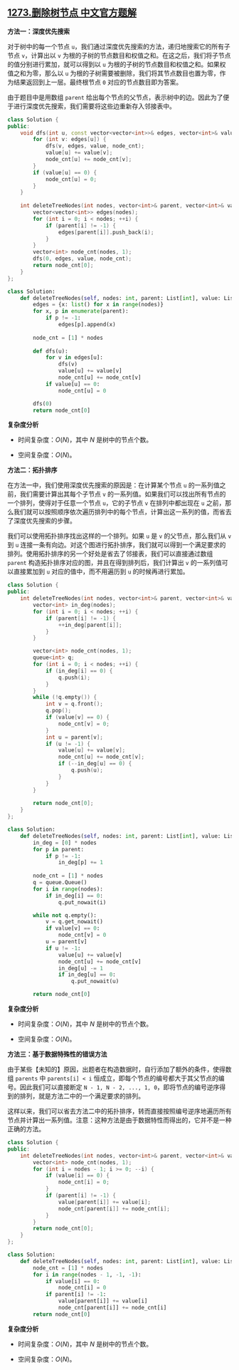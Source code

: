 ## [1273.删除树节点 中文官方题解](https://leetcode.cn/problems/delete-tree-nodes/solutions/100000/shan-chu-shu-jie-dian-by-leetcode-solution)
**方法一：深度优先搜索**

对于树中的每一个节点 `u`，我们通过深度优先搜索的方法，递归地搜索它的所有子节点 `v`，计算出以 `v` 为根的子树的节点数目和权值之和。在这之后，我们将子节点的值分别进行累加，就可以得到以 `u` 为根的子树的节点数目和权值之和。如果权值之和为零，那么以 `u` 为根的子树需要被删除，我们将其节点数目也置为零，作为结果返回到上一层。最终根节点 `0` 对应的节点数目即为答案。

由于题目中是用数组 `parent` 给出每个节点的父节点，表示树中的边。因此为了便于进行深度优先搜索，我们需要将这些边重新存入邻接表中。

```C++ [sol1]
class Solution {
public:
    void dfs(int u, const vector<vector<int>>& edges, vector<int>& value, vector<int>& node_cnt) {
        for (int v: edges[u]) {
            dfs(v, edges, value, node_cnt);
            value[u] += value[v];
            node_cnt[u] += node_cnt[v];
        }
        if (value[u] == 0) {
            node_cnt[u] = 0;
        }
    }
    
    int deleteTreeNodes(int nodes, vector<int>& parent, vector<int>& value) {
        vector<vector<int>> edges(nodes);
        for (int i = 0; i < nodes; ++i) {
            if (parent[i] != -1) {
                edges[parent[i]].push_back(i);
            }
        }
        vector<int> node_cnt(nodes, 1);
        dfs(0, edges, value, node_cnt);
        return node_cnt[0];
    }
};
```

```Python [sol1]
class Solution:
    def deleteTreeNodes(self, nodes: int, parent: List[int], value: List[int]) -> int:
        edges = {x: list() for x in range(nodes)}
        for x, p in enumerate(parent):
            if p != -1:
                edges[p].append(x)
        
        node_cnt = [1] * nodes
        
        def dfs(u):
            for v in edges[u]:
                dfs(v)
                value[u] += value[v]
                node_cnt[u] += node_cnt[v]
            if value[u] == 0:
                node_cnt[u] = 0

        dfs(0)
        return node_cnt[0]
```

**复杂度分析**

- 时间复杂度：$O(N)$，其中 $N$ 是树中的节点个数。

- 空间复杂度：$O(N)$。

**方法二：拓扑排序**

在方法一中，我们使用深度优先搜索的原因是：在计算某个节点 `u` 的一系列值之前，我们需要计算出其每个子节点 `v` 的一系列值。如果我们可以找出所有节点的一个排列，使得对于任意一个节点 `u`，它的子节点 `v` 在排列中都出现在 `u` 之前，那么我们就可以按照顺序依次遍历排列中的每个节点，计算出这一系列的值，而省去了深度优先搜索的步骤。

我们可以使用拓扑排序找出这样的一个排列。如果 `u` 是 `v` 的父节点，那么我们从 `v` 到 `u` 连接一条有向边。对这个图进行拓扑排序，我们就可以得到一个满足要求的排列。使用拓扑排序的另一个好处是省去了邻接表，我们可以直接通过数组 `parent` 构造拓扑排序对应的图，并且在得到排列后，我们计算出 `v` 的一系列值可以直接累加到 `u` 对应的值中，而不用遍历到 `u` 的时候再进行累加。

```C++ [sol2]
class Solution {
public:
    int deleteTreeNodes(int nodes, vector<int>& parent, vector<int>& value) {
        vector<int> in_deg(nodes);
        for (int i = 0; i < nodes; ++i) {
            if (parent[i] != -1) {
                ++in_deg[parent[i]];
            }
        }

        vector<int> node_cnt(nodes, 1);
        queue<int> q;
        for (int i = 0; i < nodes; ++i) {
            if (in_deg[i] == 0) {
                q.push(i);
            }
        }
        while (!q.empty()) {
            int v = q.front();
            q.pop();
            if (value[v] == 0) {
                node_cnt[v] = 0;
            }
            int u = parent[v];
            if (u != -1) {
                value[u] += value[v];
                node_cnt[u] += node_cnt[v];
                if (--in_deg[u] == 0) {
                    q.push(u);
                }
            }
        }
        
        return node_cnt[0];
    }
};
```

```Python [sol2]
class Solution:
    def deleteTreeNodes(self, nodes: int, parent: List[int], value: List[int]) -> int:
        in_deg = [0] * nodes
        for p in parent:
            if p != -1:
                in_deg[p] += 1
        
        node_cnt = [1] * nodes
        q = queue.Queue()
        for i in range(nodes):
            if in_deg[i] == 0:
                q.put_nowait(i)

        while not q.empty():
            v = q.get_nowait()
            if value[v] == 0:
                node_cnt[v] = 0
            u = parent[v]
            if u != -1:
                value[u] += value[v]
                node_cnt[u] += node_cnt[v]
                in_deg[u] -= 1
                if in_deg[u] == 0:
                    q.put_nowait(u)

        return node_cnt[0]
```

**复杂度分析**

- 时间复杂度：$O(N)$，其中 $N$ 是树中的节点个数。

- 空间复杂度：$O(N)$。

**方法三：基于数据特殊性的错误方法**

由于某些【未知的】原因，出题者在构造数据时，自行添加了额外的条件，使得数组 `parents` 中 `parents[i] < i` 恒成立，即每个节点的编号都大于其父节点的编号。因此我们可以直接断定 `N - 1, N - 2, ..., 1, 0`，即将节点的编号逆序得到的排列，就是方法二中的一个满足要求的排列。

这样以来，我们可以省去方法二中的拓扑排序，转而直接按照编号逆序地遍历所有节点并计算出一系列值。注意：这种方法是由于数据特性而得出的，它并不是一种正确的方法。

```C++ [sol3]
class Solution {
public:
    int deleteTreeNodes(int nodes, vector<int>& parent, vector<int>& value) {
        vector<int> node_cnt(nodes, 1);
        for (int i = nodes - 1; i >= 0; --i) {
            if (value[i] == 0) {
                node_cnt[i] = 0;
            }
            if (parent[i] != -1) {
                value[parent[i]] += value[i];
                node_cnt[parent[i]] += node_cnt[i];
            }
        }
        return node_cnt[0];
    }
};
```

```Python [sol3]
class Solution:
    def deleteTreeNodes(self, nodes: int, parent: List[int], value: List[int]) -> int:
        node_cnt = [1] * nodes
        for i in range(nodes - 1, -1, -1):
            if value[i] == 0:
                node_cnt[i] = 0
            if parent[i] != -1:
                value[parent[i]] += value[i]
                node_cnt[parent[i]] += node_cnt[i]
        return node_cnt[0]
```

**复杂度分析**

- 时间复杂度：$O(N)$，其中 $N$ 是树中的节点个数。

- 空间复杂度：$O(N)$。